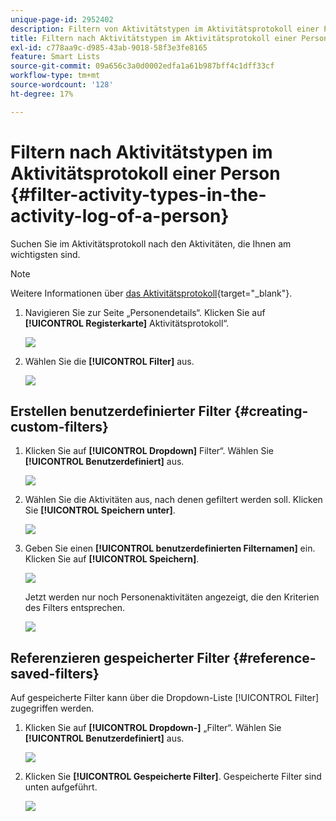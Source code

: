 ```yaml
---
unique-page-id: 2952402
description: Filtern von Aktivitätstypen im Aktivitätsprotokoll einer Person - Marketo-Dokumente - Produktdokumentation
title: Filtern nach Aktivitätstypen im Aktivitätsprotokoll einer Person
exl-id: c778aa9c-d985-43ab-9018-58f3e3fe8165
feature: Smart Lists
source-git-commit: 09a656c3a0d0002edfa1a61b987bff4c1dff33cf
workflow-type: tm+mt
source-wordcount: '128'
ht-degree: 17%

---
```


# Filtern nach Aktivitätstypen im Aktivitätsprotokoll einer Person {#filter-activity-types-in-the-activity-log-of-a-person}

Suchen Sie im Aktivitätsprotokoll nach den Aktivitäten, die Ihnen am wichtigsten sind.

>[!NOTE]
>
>Weitere Informationen über [das Aktivitätsprotokoll](/help/marketo/product-docs/core-marketo-concepts/smart-lists-and-static-lists/managing-people-in-smart-lists/locate-the-activity-log-for-a-person.md){target="_blank"}.

1. Navigieren Sie zur Seite „Personendetails“. Klicken Sie auf **[!UICONTROL Registerkarte]** Aktivitätsprotokoll“.

   ![](assets/one.png)

1. Wählen Sie die **[!UICONTROL Filter]** aus.

   ![](assets/two-3.png)

## Erstellen benutzerdefinierter Filter {#creating-custom-filters}

1. Klicken Sie auf **[!UICONTROL Dropdown]** Filter“. Wählen Sie **[!UICONTROL Benutzerdefiniert]** aus.

   ![](assets/three-3.png)

1. Wählen Sie die Aktivitäten aus, nach denen gefiltert werden soll. Klicken Sie **[!UICONTROL Speichern unter]**.

   ![](assets/image2015-4-27-22-3a55-3a43.png)

1. Geben Sie einen **[!UICONTROL benutzerdefinierten Filternamen]** ein. Klicken Sie auf **[!UICONTROL Speichern]**.

   ![](assets/five-1.png)

   Jetzt werden nur noch Personenaktivitäten angezeigt, die den Kriterien des Filters entsprechen.

   ![](assets/six-1.png)

## Referenzieren gespeicherter Filter {#reference-saved-filters}

Auf gespeicherte Filter kann über die Dropdown-Liste [!UICONTROL Filter] zugegriffen werden.

1. Klicken Sie auf **[!UICONTROL Dropdown-]** „Filter“. Wählen Sie **[!UICONTROL Benutzerdefiniert]** aus.

   ![](assets/seven-1.png)

1. Klicken Sie **[!UICONTROL Gespeicherte Filter]**. Gespeicherte Filter sind unten aufgeführt.

   ![](assets/eight.png)

